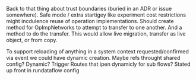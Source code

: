 Back to that thing about trust boundaries (buried in an ADR or issue somewhere). Safe mode / extra startigey like experiment cost restrictions might incdulence reuse of operation implementations. Should create method for OpImpNetworks to attempt to transfer to one another. And a method to do the transfer. This would allow live migration, transfer as live object, or from copy.

To support reloading of anything in a system context requested/confirmed via event we could have dynamic creation. Maybe refs throught shared config? Dynamic? Trigger Routes that ipen dynamicly for sub flows? Stated up front in rundataflow config